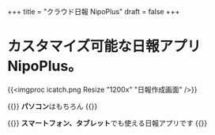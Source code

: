 +++
title = "クラウド日報 NipoPlus"
draft = false
+++

# カスタマイズ可能な日報アプリ NipoPlus。

{{<imgproc icatch.png Resize "1200x" "日報作成画面" />}}


{{<alice pos="left" icon="pc">}}
**パソコン**はもちろん
{{</alice>}}

{{<alice pos="right" icon="tablet">}}
**スマートフォン、タブレット**でも使える日報アプリです
{{</alice>}}
